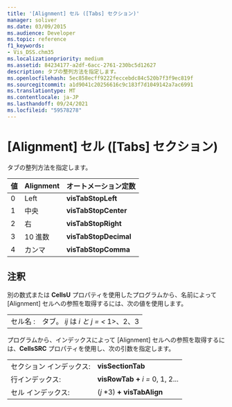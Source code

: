 ```yaml
---
title: '[Alignment] セル ([Tabs] セクション)'
manager: soliver
ms.date: 03/09/2015
ms.audience: Developer
ms.topic: reference
f1_keywords:
- Vis_DSS.chm35
ms.localizationpriority: medium
ms.assetid: 84234177-a2df-6acc-2761-230bc5d12627
description: タブの整列方法を指定します。
ms.openlocfilehash: 5ec858ecff9222feccebdc84c520b7f3f9ec819f
ms.sourcegitcommit: a1d9041c20256616c9c183f7d1049142a7ac6991
ms.translationtype: MT
ms.contentlocale: ja-JP
ms.lasthandoff: 09/24/2021
ms.locfileid: "59578278"
---
```

# <a name="alignment-cell-tabs-section"></a>[Alignment] セル ([Tabs] セクション)

タブの整列方法を指定します。
  
|**値**|**Alignment**|**オートメーション定数**|
|:-----|:-----|:-----|
| 0  <br/> | Left  <br/> |**visTabStopLeft** <br/> |
| 1  <br/> | 中央  <br/> |**visTabStopCenter** <br/> |
| 2  <br/> | 右  <br/> |**visTabStopRight** <br/> |
| 3  <br/> | 10 進数  <br/> |**visTabStopDecimal** <br/> |
| 4   <br/> | カンマ  <br/> |**visTabStopComma** <br/> |
   
## <a name="remarks"></a>注釈

別の数式または **CellsU** プロパティを使用したプログラムから、名前によって [Alignment] セルへの参照を取得するには、次の値を使用します。 
  
|||
|:-----|:-----|
| セル名 :  <br/> | タブ。  *ij*            は  *i と j = <*  1>、2、3  <br/> |
   
プログラムから、インデックスによって [Alignment] セルへの参照を取得するには、**CellsSRC** プロパティを使用し、次の引数を指定します。 
  
|||
|:-----|:-----|
| セクション インデックス:  <br/> |**visSectionTab** <br/> |
| 行インデックス:  <br/> |**visRowTab +** *i*            *=*  0, 1, 2...  <br/> |
| セル インデックス:  <br/> | (*j*  *3) **+ visTabAlign** <br/> |
   


